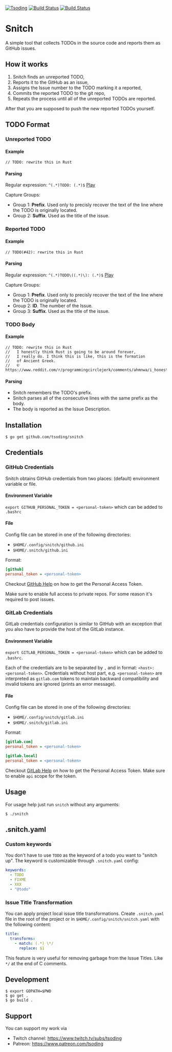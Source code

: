 [![Tsoding](https://img.shields.io/badge/twitch.tv-tsoding-purple?logo=twitch&style=for-the-badge)](https://www.twitch.tv/tsoding)
[![Build Status](https://travis-ci.org/tsoding/snitch.svg?branch=master)](https://travis-ci.org/tsoding/snitch)
[![Build Status](https://github.com/tsoding/snitch/workflows/CI/badge.svg)](https://github.com/tsoding/snitch/actions)
# Snitch

A simple tool that collects TODOs in the source code and reports them as GitHub issues.

## How it works

1. Snitch finds an unreported TODO,
2. Reports it to the GitHub as an issue,
3. Assigns the Issue number to the TODO marking it a reported,
4. Commits the reported TODO to the git repo,
5. Repeats the process until all of the unreported TODOs are reported.

After that you are supposed to push the new reported TODOs yourself.

## TODO Format

### Unreported TODO

#### Example

```
// TODO: rewrite this in Rust
```

#### Parsing

Regular expression: `^(.*)TODO: (.*)$` [Play](https://regex101.com/r/u5lkxf/2)

Capture Groups:
- Group 1: **Prefix**. Used only to precisly recover the text of the line where the TODO is originally located.
- Group 2: **Suffix**. Used as the title of the issue.

### Reported TODO

#### Example

```
// TODO(#42): rewrite this in Rust
```

#### Parsing

Regular expression: `^(.*)TODO\((.*)\): (.*)$` [Play](https://regex101.com/r/5U6rjS/1)

Capture Groups:
- Group 1: **Prefix**. Used only to precisly recover the text of the line where the TODO is originally located.
- Group 2: **ID**. The number of the Issue.
- Group 3: **Suffix**. Used as the title of the issue.

### TODO Body

#### Example

```
// TODO: rewrite this in Rust
//   I honestly think Rust is going to be around forever,
//   I really do. I think this is like, this is the formation
//   of Ancient Greek.
//   © https://www.reddit.com/r/programmingcirclejerk/comments/ahmnwa/i_honestly_think_rust_is_going_to_be_around/
```

#### Parsing

- Snitch remembers the TODO's prefix.
- Snitch parses all of the consecutive lines with the same prefix as the body.
- The body is reported as the Issue Description.

## Installation

```console
$ go get github.com/tsoding/snitch
```

## Credentials

### GitHub Credentials
Snitch obtains GitHub credentials from two places:  (default) environment variable or file.

#### Environment Variable
`export GITHUB_PERSONAL_TOKEN = <personal-token>` which can be added to `.bashrc`

#### File

Config file can be stored in one of the following directories:
- `$HOME/.config/snitch/github.ini`
- `$HOME/.snitch/github.ini`

Format:
```ini
[github]
personal_token = <personal-token>
```

Checkout [GitHub Help][personal-token] on how to get the Personal Access Token.

Make sure to enable full access to private repos. For some reason it's required to post issues.

### GitLab Credentials

GitLab credentials configuration is similar to GitHub with an exception that you also have to provide the host of the GitLab instance.

#### Environment Variable

`export GITLAB_PERSONAL_TOKEN = <personal-token>` which can be added to `.bashrc`.

Each of the credentials are to be separated by `,` and in format: `<host>:<personal-token>`. Credentials without host part, e.g. `<personal-token>` are interpreted as `gitlab.com` tokens to maintain backward compatibility and invalid tokens are ignored (prints an error message).

#### File

Config file can be stored in one of the following directories:
- `$HOME/.config/snitch/gitlab.ini`
- `$HOME/.snitch/gitlab.ini`

Format:

```ini
[gitlab.com]
personal_token = <personal-token>

[gitlab.local]
personal_token = <personal-token>
```

Checkout [GitLab Help][personal-token-gitlab] on how to get the Personal Access Token. Make sure to enable `api` scope for the token.

## Usage

For usage help just run `snitch` without any arguments:

```console
$ ./snitch
```

## .snitch.yaml

### Custom keywords

You don't have to use `TODO` as the keyword of a todo you want to
"snitch up". The keyword is customizable through `.snitch.yaml`
config:

```yaml
keywords:
  - TODO
  - FIXME
  - XXX
  - "@todo"
```

### Issue Title Transformation

You can apply project local issue title transformations. Create
`.snitch.yaml` file in the root of the project or in
`$HOME/.config/snitch/snitch.yaml` with the following content:

```yaml
title:
  transforms:
    - match: (.*) \*/
      replace: $1
```

This feature is very useful for removing garbage from the Issue
Titles. Like `*/` at the end of C comments.

## Development

```console
$ export GOPATH=$PWD
$ go get .
$ go build .
```

## Support

You can support my work via

- Twitch channel: https://www.twitch.tv/subs/tsoding
- Patreon: https://www.patreon.com/tsoding

[personal-token]: https://help.github.com/articles/creating-a-personal-access-token-for-the-command-line/
[personal-token-gitlab]: https://docs.gitlab.com/ee/user/profile/personal_access_tokens.html
